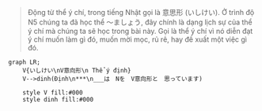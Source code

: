 ﻿>Động từ thể ý chí, trong tiếng Nhật gọi là 意思形 (いしけい). Ở trình độ N5 chúng ta đã học thể ～ましょう, đây chính là dạng lịch sự của thể ý chí mà chúng ta sẽ học trong bài này. Gọi là thể ý chí vì nó diễn đạt ý chí muốn làm gì đó, muốn mời mọc, rủ rê, hay đề xuất một việc gì đó.
```mermaid
graph LR;
    V{いしけい\nV意向形\n Thể ý định}
    V-->dinh(Định\n***\n___は　Nを　V意向形と　思っています)

    style V fill:#000
    style dinh fill:#000
```